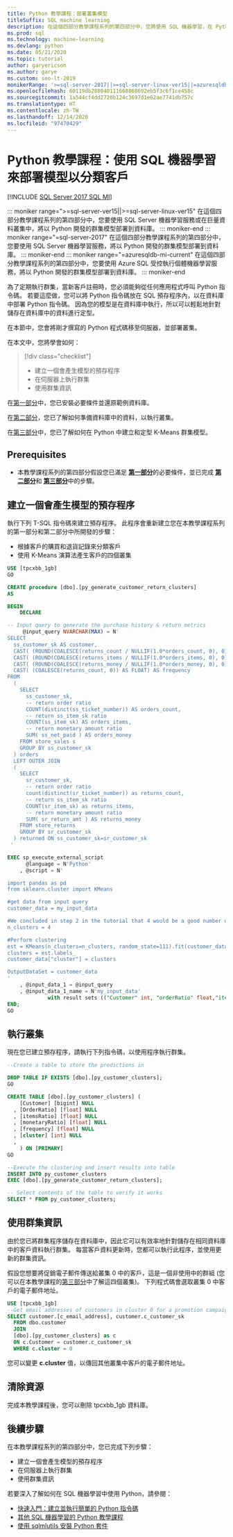 ```yaml
---
title: Python 教學課程：部署叢集模型
titleSuffix: SQL machine learning
description: 在這個四部分教學課程系列的第四部分中，您將使用 SQL 機器學習，在 Python 中部署群集模型。
ms.prod: sql
ms.technology: machine-learning
ms.devlang: python
ms.date: 05/21/2020
ms.topic: tutorial
author: garyericson
ms.author: garye
ms.custom: seo-lt-2019
monikerRange: '>=sql-server-2017||>=sql-server-linux-ver15||=azuresqldb-mi-current'
ms.openlocfilehash: 60119db288040111668868692eb5f3c6f1ce458c
ms.sourcegitcommit: 1a544cf4dd2720b124c3697d1e62ae7741db757c
ms.translationtype: HT
ms.contentlocale: zh-TW
ms.lasthandoff: 12/14/2020
ms.locfileid: "97470429"
---
```

# <a name="python-tutorial-deploy-a-model-to-categorize-customers-with-sql-machine-learning"></a>Python 教學課程：使用 SQL 機器學習來部署模型以分類客戶
[!INCLUDE [SQL Server 2017 SQL MI](../../includes/applies-to-version/sqlserver2017-asdbmi.md)]

::: moniker range=">=sql-server-ver15||>=sql-server-linux-ver15"
在這個四部分教學課程系列的第四部分中，您要使用 SQL Server 機器學習服務或在巨量資料叢集中，將以 Python 開發的群集模型部署到資料庫。
::: moniker-end
::: moniker range="=sql-server-2017"
在這個四部分教學課程系列的第四部分中，您要使用 SQL Server 機器學習服務，將以 Python 開發的群集模型部署到資料庫。
::: moniker-end
::: moniker range="=azuresqldb-mi-current"
在這個四部分教學課程系列的第四部分中，您要使用 Azure SQL 受控執行個體機器學習服務，將以 Python 開發的群集模型部署到資料庫。
::: moniker-end

為了定期執行群集，當新客戶註冊時，您必須能夠從任何應用程式呼叫 Python 指令碼。 若要這麼做，您可以將 Python 指令碼放在 SQL 預存程序內，以在資料庫中部署 Python 指令碼。 因為您的模型是在資料庫中執行，所以可以輕鬆地針對儲存在資料庫中的資料進行定型。

在本節中，您會將剛才撰寫的 Python 程式碼移至伺服器，並部署叢集。

在本文中，您將學會如何：

> [!div class="checklist"]
> * 建立一個會產生模型的預存程序
> * 在伺服器上執行群集
> * 使用群集資訊

在[第一部分](python-clustering-model.md)中，您已安裝必要條件並還原範例資料庫。

在[第二部分](python-clustering-model-prepare-data.md)，您已了解如何準備資料庫中的資料，以執行叢集。

在[第三部分](python-clustering-model-build.md)中，您已了解如何在 Python 中建立和定型 K-Means 群集模型。

## <a name="prerequisites"></a>Prerequisites

* 本教學課程系列的第四部分假設您已滿足 [**第一部分**](python-clustering-model.md)的必要條件，並已完成 [**第二部分**](python-clustering-model-prepare-data.md)和 [**第三部分**](python-clustering-model-build.md)中的步驟。

## <a name="create-a-stored-procedure-that-generates-the-model"></a>建立一個會產生模型的預存程序

執行下列 T-SQL 指令碼來建立預存程序。 此程序會重新建立您在本教學課程系列的第一部分和第二部分中所開發的步驟：

* 根據客戶的購買和退貨記錄來分類客戶
* 使用 K-Means 演算法產生客戶的四個叢集

```sql
USE [tpcxbb_1gb]
GO

CREATE procedure [dbo].[py_generate_customer_return_clusters]
AS

BEGIN
    DECLARE

-- Input query to generate the purchase history & return metrics
     @input_query NVARCHAR(MAX) = N'
SELECT
  ss_customer_sk AS customer,
  CAST( (ROUND(COALESCE(returns_count / NULLIF(1.0*orders_count, 0), 0), 7) ) AS FLOAT) AS orderRatio,
  CAST( (ROUND(COALESCE(returns_items / NULLIF(1.0*orders_items, 0), 0), 7) ) AS FLOAT) AS itemsRatio,
  CAST( (ROUND(COALESCE(returns_money / NULLIF(1.0*orders_money, 0), 0), 7) ) AS FLOAT) AS monetaryRatio,
  CAST( (COALESCE(returns_count, 0)) AS FLOAT) AS frequency
FROM
  (
    SELECT
      ss_customer_sk,
      -- return order ratio
      COUNT(distinct(ss_ticket_number)) AS orders_count,
      -- return ss_item_sk ratio
      COUNT(ss_item_sk) AS orders_items,
      -- return monetary amount ratio
      SUM( ss_net_paid ) AS orders_money
    FROM store_sales s
    GROUP BY ss_customer_sk
  ) orders
  LEFT OUTER JOIN
  (
    SELECT
      sr_customer_sk,
      -- return order ratio
      count(distinct(sr_ticket_number)) as returns_count,
      -- return ss_item_sk ratio
      COUNT(sr_item_sk) as returns_items,
      -- return monetary amount ratio
      SUM( sr_return_amt ) AS returns_money
    FROM store_returns
    GROUP BY sr_customer_sk
  ) returned ON ss_customer_sk=sr_customer_sk
 '

EXEC sp_execute_external_script
      @language = N'Python'
    , @script = N'

import pandas as pd
from sklearn.cluster import KMeans

#get data from input query
customer_data = my_input_data

#We concluded in step 2 in the tutorial that 4 would be a good number of clusters
n_clusters = 4

#Perform clustering
est = KMeans(n_clusters=n_clusters, random_state=111).fit(customer_data[["orderRatio","itemsRatio","monetaryRatio","frequency"]])
clusters = est.labels_
customer_data["cluster"] = clusters

OutputDataSet = customer_data
'
    , @input_data_1 = @input_query
    , @input_data_1_name = N'my_input_data'
             with result sets (("Customer" int, "orderRatio" float,"itemsRatio" float,"monetaryRatio" float,"frequency" float,"cluster" float));
END;
GO
```

## <a name="perform-clustering"></a>執行叢集

現在您已建立預存程序，請執行下列指令碼，以使用程序執行群集。

```sql
--Create a table to store the predictions in

DROP TABLE IF EXISTS [dbo].[py_customer_clusters];
GO

CREATE TABLE [dbo].[py_customer_clusters] (
    [Customer] [bigint] NULL
  , [OrderRatio] [float] NULL
  , [itemsRatio] [float] NULL
  , [monetaryRatio] [float] NULL
  , [frequency] [float] NULL
  , [cluster] [int] NULL
  ,
    ) ON [PRIMARY]
GO

--Execute the clustering and insert results into table
INSERT INTO py_customer_clusters
EXEC [dbo].[py_generate_customer_return_clusters];

-- Select contents of the table to verify it works
SELECT * FROM py_customer_clusters;
```

## <a name="use-the-clustering-information"></a>使用群集資訊

由於您已將群集程序儲存在資料庫中，因此它可以有效率地針對儲存在相同資料庫中的客戶資料執行群集。 每當客戶資料更新時，您都可以執行此程序，並使用更新的群集資訊。

假設您想要將促銷電子郵件傳送給叢集 0 中的客戶，這是一個非使用中的群組 (您可以在本教學課程的[第三部分](python-clustering-model-build.md#analyze-the-results)中了解這四個叢集)。 下列程式碼會選取叢集 0 中客戶的電子郵件地址。

```sql
USE [tpcxbb_1gb]
--Get email addresses of customers in cluster 0 for a promotion campaign
SELECT customer.[c_email_address], customer.c_customer_sk
  FROM dbo.customer
  JOIN
  [dbo].[py_customer_clusters] as c
  ON c.Customer = customer.c_customer_sk
  WHERE c.cluster = 0
```

您可以變更 **c.cluster** 值，以傳回其他叢集中客戶的電子郵件地址。

## <a name="clean-up-resources"></a>清除資源

完成本教學課程後，您可以刪除 tpcxbb_1gb 資料庫。

## <a name="next-steps"></a>後續步驟

在本教學課程系列的第四部分中，您已完成下列步驟：

* 建立一個會產生模型的預存程序
* 在伺服器上執行群集
* 使用群集資訊

若要深入了解如何在 SQL 機器學習中使用 Python，請參閱：

* [快速入門：建立並執行簡單的 Python 指令碼](quickstart-python-create-script.md)
* [其他 SQL 機器學習的 Python 教學課程](python-tutorials.md)
* [使用 sqlmlutils 安裝 Python 套件](../package-management/install-additional-python-packages-on-sql-server.md)